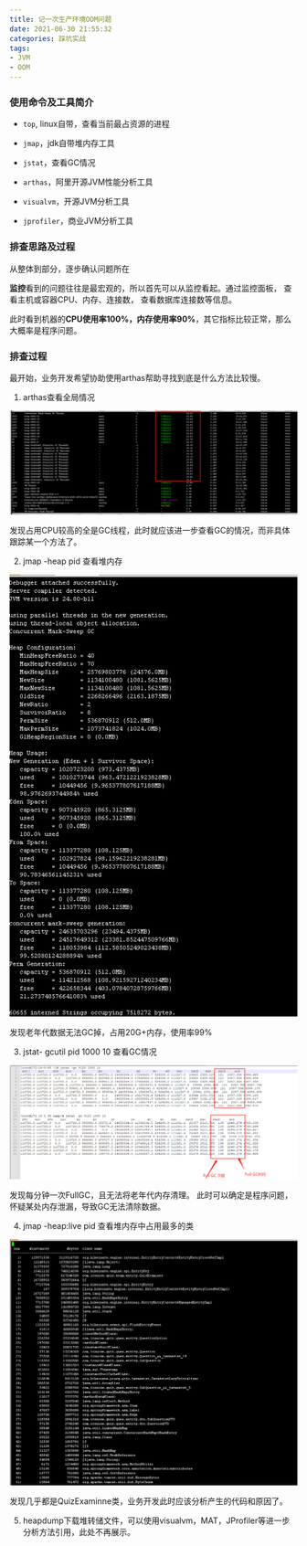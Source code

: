 ```yaml
---
title: 记一次生产环境OOM问题
date: 2021-06-30 21:55:32
categories: 踩坑实战
tags:
- JVM
- OOM
---
```


### 使用命令及工具简介

* `top`, linux自带，查看当前最占资源的进程

* `jmap`，jdk自带堆内存工具

* `jstat`，查看GC情况

* `arthas`，阿里开源JVM性能分析工具
<!--more-->

* `visualvm`，开源JVM分析工具

* `jprofiler`，商业JVM分析工具

### 排查思路及过程

从整体到部分，逐步确认问题所在

**监控**看到的问题往往是最宏观的，所以首先可以从监控看起。通过监控面板， 查看主机或容器CPU、内存、连接数， 查看数据库连接数等信息。

此时看到机器的**CPU使用率100%，内存使用率90%**，其它指标比较正常，那么大概率是程序问题。


### 排查过程

最开始，业务开发希望协助使用arthas帮助寻找到底是什么方法比较慢。

1. arthas查看全局情况

![arthas dashboard](/images/oom/jvm-arthas-dashboard.png)

发现占用CPU较高的全是GC线程，此时就应该进一步查看GC的情况，而非具体跟踪某一个方法了。

2. jmap -heap pid 查看堆内存

![jmpa heap](/images/oom/jmap-heap.png)

发现老年代数据无法GC掉，占用20G+内存，使用率99%

3. jstat- gcutil pid 1000 10 查看GC情况

![jstat gc](/images/oom/jstat-gc.png)

发现每分钟一次FullGC，且无法将老年代内存清理。
此时可以确定是程序问题，怀疑某处内存泄漏，导致GC无法清除数据。


4. jmap -heap:live pid 查看堆内存中占用最多的类

![jmap histo](/images/oom/jmap-histo.png)

发现几乎都是QuizExaminne类，业务开发此时应该分析产生的代码和原因了。

5. heapdump下载堆转储文件，可以使用visualvm，MAT，JProfiler等进一步分析方法引用，此处不再展示。
